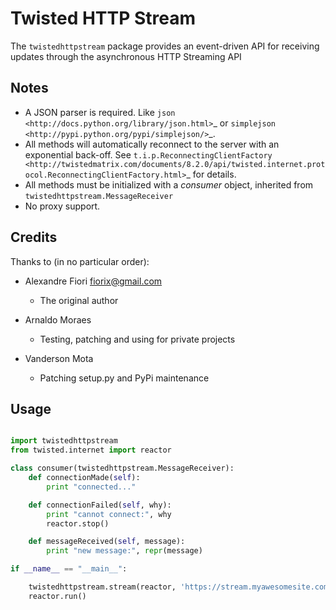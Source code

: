 # Twisted HTTP Stream

The ``twistedhttpstream`` package provides an event-driven API for receiving updates through the asynchronous HTTP Streaming API


## Notes

 - A JSON parser is required. Like `json <http://docs.python.org/library/json.html>`_ or `simplejson <http://pypi.python.org/pypi/simplejson/>`_.
 - All methods will automatically reconnect to the server with an exponential back-off. See `t.i.p.ReconnectingClientFactory <http://twistedmatrix.com/documents/8.2.0/api/twisted.internet.protocol.ReconnectingClientFactory.html>`_ for details.
 - All methods must be initialized with a *consumer* object, inherited from `twistedhttpstream.MessageReceiver`
 - No proxy support.

## Credits


Thanks to (in no particular order):

- Alexandre Fiori <fiorix@gmail.com>

  - The original author

- Arnaldo Moraes
  
  - Testing, patching and using for private projects

- Vanderson Mota

  - Patching setup.py and PyPi maintenance

## Usage


```python

import twistedhttpstream
from twisted.internet import reactor

class consumer(twistedhttpstream.MessageReceiver):
    def connectionMade(self):
        print "connected..."

    def connectionFailed(self, why):
        print "cannot connect:", why
        reactor.stop()

    def messageReceived(self, message):
        print "new message:", repr(message)

if __name__ == "__main__":

    twistedhttpstream.stream(reactor, 'https://stream.myawesomesite.com', consumer(), username="", password="")
    reactor.run()
```